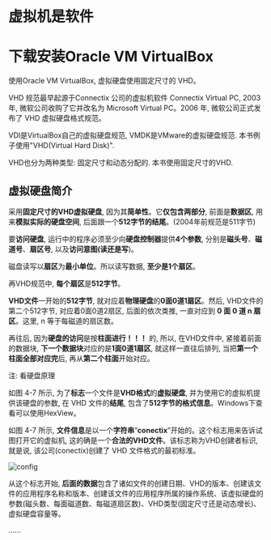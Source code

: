 # 虚拟机是软件

# 下载安装Oracle VM VirtualBox

使用Oracle VM VirtualBox, 虚拟硬盘使用固定尺寸的 VHD。

VHD 规范最早起源于Connectix 公司的虚拟机软件 Connectix Virtual PC, 2003 年, 微软公司收购了它并改名为 Microsoft Virtual PC。2006 年, 微软公司正式发布了 VHD 虚拟硬盘格式规范。

VDI是VirtualBox自己的虚拟硬盘规范, VMDK是VMware的虚拟硬盘规范. 本书例子使用"VHD(Virtual Hard Disk)".

VHD也分为两种类型: 固定尺寸和动态分配的. 本书使用固定尺寸的VHD.

## 虚拟硬盘简介

采用**固定尺寸的VHD虚拟硬盘**, 因为其**简单性**。它**仅包含两部分**, 前面是**数据区**, 用来**模拟实际的硬盘空间**, 后面跟一个**512字节的结尾**。(2004年前规范是511字节)

要**访问硬盘**, 运行中的程序必须至少向**硬盘控制器**提供**4个参数**, 分别是**磁头号**、**磁道号**、**扇区号**, 以及**访问意图(读还是写**)。

磁盘读写以**扇区**为**最小单位**。所以读写数据, **至少是1个扇区**。

再VHD规范中, **每个扇区**是**512字节**。

**VHD文件**一开始的**512字节**, 就对应着**物理硬盘**的**0面0道1扇区**。然后, VHD文件的第二个512字节, 对应着0面0道2扇区, 后面的依次类推, 一直对应到 **0 面 0 道 n 扇区**。这里, n 等于每磁道的扇区数。

再往后, 因为**硬盘的访问**是按**柱面进行！！！** 的, 所以, 在VHD文件中, 紧接着前面的数据块, **下一个数据块**对应的是**1面0道1扇区**, 就这样一直往后排列, 当把**第一个柱面全部对应完**后, 再从**第二个柱面**开始对应。

注: 看硬盘原理

如图 4\-7 所示, 为了**标志**一个文件是**VHD格式**的**虚拟硬盘**, 并为使用它的虚拟机提供该硬盘的参数, 在 VHD 文件的**结尾**, 包含了**512字节的格式信息**。Windows下查看可以使用HexView。

如图 4-7 所示, **文件信息**是以一个**字符串**“**conectix**”开始的。这个标志用来告诉试图打开它的虚拟机, 这的确是一个**合法的VHD文件**。该标志称为VHD创建者标识, 就是说, 该公司(conectix)创建了 VHD 文件格式的最初标准。

![config](images/3.png)

从这个标志开始, **后面的数据**包含了诸如文件的创建日期、VHD的版本、创建该文件的应用程序名称和版本、创建该文件的应用程序所属的操作系统、该虚拟硬盘的参数(磁头数、每面磁道数、每磁道扇区数)、VHD类型(固定尺寸还是动态增长)、虚拟硬盘容量等。

......